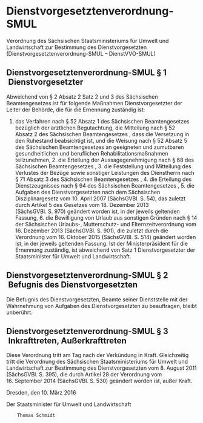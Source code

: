 # Dienstvorgesetztenverordnung-SMUL

Verordnung des Sächsischen Staatsministeriums für Umwelt und Landwirtschaft zur Bestimmung des Dienstvorgesetzten (Dienstvorgesetztenverordnung-SMUL – DienstVVO-SMUL)

## Dienstvorgesetztenverordnung-SMUL § 1  Dienstvorgesetzter

Abweichend von § 2 Absatz 2 Satz 2 und 3 des
        Sächsischen Beamtengesetzes
        ist für folgende Maßnahmen Dienstvorgesetzter der Leiter der Behörde, die für die Ernennung zuständig ist:

1. das Verfahren nach § 52 Absatz 1 des
            Sächsischen Beamtengesetzes
            bezüglich der ärztlichen Begutachtung, die Mitteilung nach § 52 Absatz 2 des
            Sächsischen Beamtengesetzes
            , dass die Versetzung in den Ruhestand beabsichtigt ist, und die Weisung nach § 52 Absatz 5 des
            Sächsischen Beamtengesetzes
            an geeigneten und zumutbaren gesundheitlichen und beruflichen Rehabilitationsmaßnahmen teilzunehmen, 2. die Erteilung der Aussagegenehmigung nach § 68 des
            Sächsischen Beamtengesetzes
            , 3. die Feststellung und Mitteilung des Verlustes der Bezüge sowie sonstiger Leistungen des Dienstherrn nach § 71 Absatz 3 des
            Sächsischen Beamtengesetzes
            , 4. die Erteilung des Dienstzeugnisses nach § 94 des
            Sächsischen Beamtengesetzes
            , 5. die Aufgaben des Dienstvorgesetzten nach dem
            Sächsischen Disziplinargesetz
            vom 10. April 2007 (SächsGVBl. S. 54), das zuletzt durch Artikel 5 des Gesetzes vom 18. Dezember 2013 (SächsGVBl. S. 970) geändert worden ist, in der jeweils geltenden Fassung, 6. die Bewilligung von Urlaub aus sonstigen Gründen nach § 14 der
            Sächsischen Urlaubs-, Mutterschutz- und Elternzeitverordnung
            vom 16. Dezember 2013 (SächsGVBl. S. 901), die zuletzt durch die Verordnung vom 16. Oktober 2015 (SächsGVBl. S. 514) geändert worden ist, in der jeweils geltenden Fassung. Ist der Ministerpräsident für die Ernennung zuständig, ist abweichend von Satz 1 Dienstvorgesetzter der Staatsminister für Umwelt und Landwirtschaft.


## Dienstvorgesetztenverordnung-SMUL § 2  Befugnis des Dienstvorgesetzten

Die Befugnis des Dienstvorgesetzten, Beamte seiner Dienststelle mit der Wahrnehmung von Aufgaben des Dienstvorgesetzten zu beauftragen, bleibt unberührt.


## Dienstvorgesetztenverordnung-SMUL § 3  Inkrafttreten, Außerkrafttreten

Diese Verordnung tritt am Tag nach der Verkündung in Kraft. Gleichzeitig tritt die
Verordnung des Sächsischen Staatsministeriums für Umwelt und Landwirtschaft zur Bestimmung des Dienstvorgesetzten
        vom 8. August 2011 (SächsGVBl. S. 395), die durch Artikel 28 der Verordnung vom 16. September 2014 (SächsGVBl. S. 530) geändert worden ist, außer Kraft.

Dresden, den 10. März 2016

Der Staatsminister für Umwelt und Landwirtschaft
        
        Thomas Schmidt

